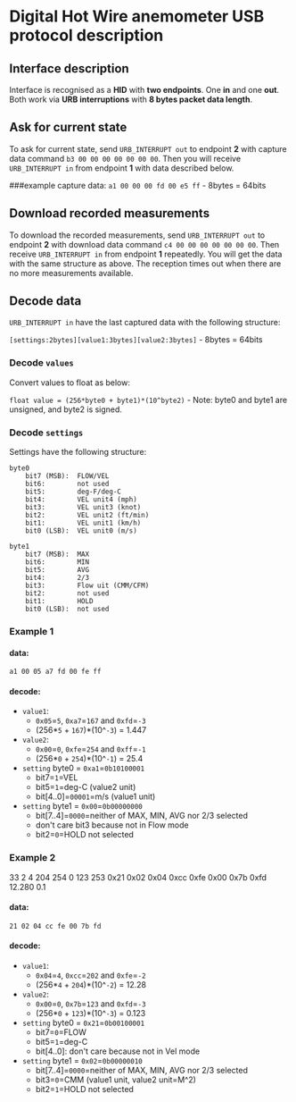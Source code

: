 # Digital Hot Wire anemometer USB protocol description

## Interface description

Interface is recognised as a **HID** with **two endpoints**. One **in** and one **out**. Both work via **URB interruptions** with **8 bytes packet data length**.

## Ask for current state

To ask for current state, send `URB_INTERRUPT out` to endpoint **2** with capture data command `b3 00 00 00 00 00 00 00`.  Then you will receive `URB_INTERRUPT in` from endpoint **1** with data described below.

###example capture data:
`a1 00 00 00 fd 00 e5 ff` - 8bytes = 64bits

## Download recorded measurements

To download the recorded measurements, send `URB_INTERRUPT out` to endpoint **2** with download data command `c4 00 00 00 00 00 00 00`.  Then receive `URB_INTERRUPT in` from endpoint **1** repeatedly.  You will get the data with the same structure as above.  The reception times out when there are no more measurements available.

## Decode data

`URB_INTERRUPT in` have the last captured data with the following structure:

`[settings:2bytes][value1:3bytes][value2:3bytes]` - 8bytes = 64bits

### Decode `values`
Convert values to float as below:

 `float value = (256*byte0 + byte1)*(10^byte2)` -  Note: byte0 and byte1 are unsigned, and byte2 is signed.

### Decode `settings`
Settings have the following structure:

```
byte0
    bit7 (MSB):  FLOW/VEL
    bit6:        not used
    bit5:        deg-F/deg-C
    bit4:        VEL unit4 (mph)
    bit3:        VEL unit3 (knot)
    bit2:        VEL unit2 (ft/min)
    bit1:        VEL unit1 (km/h)
    bit0 (LSB):  VEL unit0 (m/s)

byte1
    bit7 (MSB):  MAX
    bit6:        MIN
    bit5:        AVG
    bit4:        2/3
    bit3:        Flow uit (CMM/CFM)
    bit2:        not used
    bit1:        HOLD
    bit0 (LSB):  not used
```

### Example 1
#### data:
`a1 00 05 a7 fd 00 fe ff`
#### decode:
 * `value1`: 
   * `0x05`=`5`, `0xa7`=`167` and `0xfd`=`-3` 
   * (256*`5` + `167`)*(10^`-3`) = 1.447
 * `value2`: 
   * `0x00`=`0`, `0xfe`=`254` and `0xff`=`-1` 
   * (256*`0` + `254`)*(10^`-1`) = 25.4
 * `setting` byte0 = `0xa1`=`0b10100001`
   * bit7=`1`=VEL
   * bit5=`1`=deg-C (value2 unit)
   * bit[4..0]=`00001`=m/s (value1 unit)
 * `setting` byte1 = `0x00`=`0b00000000`
   * bit[7..4]=`0000`=neither of MAX, MIN, AVG nor 2/3 selected
   * don't care bit3 because not in Flow mode
   * bit2=`0`=HOLD not selected

### Example 2
 33   2   4 204 254   0 123 253  0x21 0x02 0x04 0xcc 0xfe 0x00 0x7b 0xfd  12.280  0.1
#### data:
`21 02 04 cc fe 00 7b fd`
#### decode:
 * `value1`: 
   * `0x04`=`4`, `0xcc`=`202` and `0xfe`=`-2` 
   * (256*`4` + `204`)*(10^`-2`) = 12.28
 * `value2`: 
   * `0x00`=`0`, `0x7b`=`123` and `0xfd`=`-3` 
   * (256*`0` + `123`)*(10^`-3`) = 0.123
 * `setting` byte0 = `0x21`=`0b00100001`
   * bit7=`0`=FLOW
   * bit5=`1`=deg-C
   * bit[4..0]: don't care because not in Vel mode
 * `setting` byte1 = `0x02`=`0b00000010`
   * bit[7..4]=`0000`=neither of MAX, MIN, AVG nor 2/3 selected
   * bit3=`0`=CMM (value1 unit, value2 unit=M^2)
   * bit2=`1`=HOLD not selected
